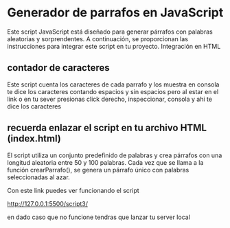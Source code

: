 # Generador de parrafos  en JavaScript

Este script JavaScript está diseñado para generar párrafos con palabras aleatorias y sorprendentes. A continuación, se proporcionan las instrucciones para integrar este script en tu proyecto.
Integración en HTML

## contador de caracteres 

Este script cuenta los caracteres de cada parrafo y los muestra en consola te dice los caracteres contando espacios y sin espacios pero al estar en el link o en tu sever presionas click derecho, inspeccionar, consola y ahi te dice los caracteres 


## recuerda enlazar el script en tu archivo HTML (index.html)
 

El script utiliza un conjunto predefinido de palabras y crea párrafos con una longitud aleatoria entre 50 y 100 palabras. Cada vez que se llama a la función crearParrafo(), se genera un párrafo único con palabras seleccionadas al azar.

Con este link puedes ver funcionando el script

http://127.0.0.1:5500/script3/ 

en dado caso que no funcione tendras que lanzar tu server local 
